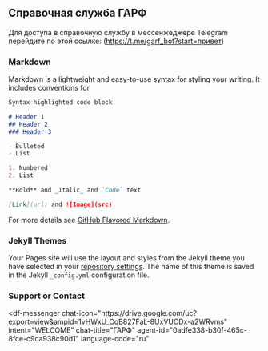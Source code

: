 ## Справочная служба ГАРФ

Для доступа в справочную службу в мессенжеджере Telegram перейдите по этой ссылке:
(https://t.me/garf_bot?start=привет)

### Markdown

Markdown is a lightweight and easy-to-use syntax for styling your writing. It includes conventions for

```markdown
Syntax highlighted code block

# Header 1
## Header 2
### Header 3

- Bulleted
- List

1. Numbered
2. List

**Bold** and _Italic_ and `Code` text

[Link](url) and ![Image](src)
```

For more details see [GitHub Flavored Markdown](https://guides.github.com/features/mastering-markdown/).

### Jekyll Themes

Your Pages site will use the layout and styles from the Jekyll theme you have selected in your [repository settings](https://github.com/AndreyKolganov/garf/settings/pages). The name of this theme is saved in the Jekyll `_config.yml` configuration file.

### Support or Contact
<script src="https://www.gstatic.com/dialogflow-console/fast/messenger/bootstrap.js?v=1"></script>
<df-messenger
  chat-icon="https:&#x2F;&#x2F;drive.google.com&#x2F;uc?export=view&ampid=1vHWxU_CqB827FaL-8UxVUCDx-a2WRvms"
  intent="WELCOME"
  chat-title="ГАРФ"
  agent-id="0adfe338-b30f-465c-8fce-c9ca938c90d1"
  language-code="ru"
></df-messenger>
